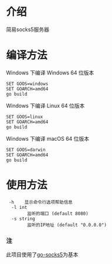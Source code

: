 <h1>介绍</h1>
简易socks5服务器


<h1>编译方法</h1>

Windows 下编译 Windows 64 位版本
```
SET GOOS=windows
SET GOARCH=amd64
go build
```

Windows 下编译 Linux 64 位版本
```
SET GOOS=linux
SET GOARCH=amd64
go build
```

Windows 下编译 macOS 64 位版本
```
SET GOOS=darwin
SET GOARCH=amd64
go build
```

<h1>使用方法</h1>

```
 -h    显示命令行选项帮助信息
  -l int
        监听的端口 (default 8080)
  -s string
        监听的IP地址 (default "0.0.0.0")

```

<h3>注</h3>
此项目使用了<a href="github.com/armon/go-socks5">go-socks5</a>为基本

